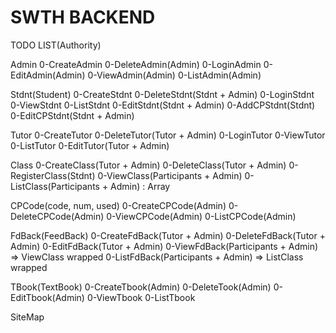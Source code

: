 # SWTH BACKEND

TODO LIST(Authority)

Admin
0-CreateAdmin
0-DeleteAdmin(Admin)
0-LoginAdmin
0-EditAdmin(Admin)
0-ViewAdmin(Admin)
0-ListAdmin(Admin)

Stdnt(Student)
0-CreateStdnt
0-DeleteStdnt(Stdnt + Admin)
0-LoginStdnt
0-ViewStdnt
0-ListStdnt
0-EditStdnt(Stdnt + Admin)
0-AddCPStdnt(Stdnt)
0-EditCPStdnt(Stdnt + Admin)

Tutor
0-CreateTutor
0-DeleteTutor(Tutor + Admin)
0-LoginTutor
0-ViewTutor
0-ListTutor
0-EditTutor(Tutor + Admin)

Class
0-CreateClass(Tutor + Admin)
0-DeleteClass(Tutor + Admin)
0-RegisterClass(Stdnt)
0-ViewClass(Participants + Admin)
0-ListClass(Participants + Admin) : Array

CPCode(code, num, used)
0-CreateCPCode(Admin)
0-DeleteCPCode(Admin)
0-ViewCPCode(Admin)
0-ListCPCode(Admin)

FdBack(FeedBack)
0-CreateFdBack(Tutor + Admin)
0-DeleteFdBack(Tutor + Admin)
0-EditFdBack(Tutor + Admin)
0-ViewFdBack(Participants + Admin) => ViewClass wrapped
0-ListFdBack(Participants + Admin) => ListClass wrapped

TBook(TextBook)
0-CreateTbook(Admin)
0-DeleteTook(Admin)
0-EditTbook(Admin)
0-ViewTbook
0-ListTbook

SiteMap

